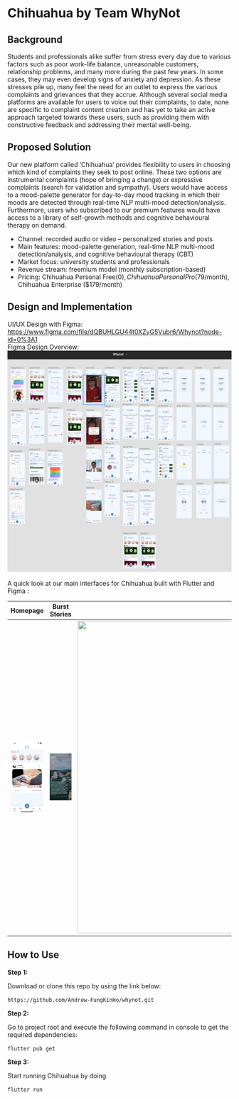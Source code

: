 # Chihuahua by Team WhyNot

## Background 
Students and professionals alike suffer from stress every day due to various factors such as poor work-life balance, unreasonable customers, relationship problems, and many more during the past few years. In some cases, they may even develop signs of anxiety and depression. As these stresses pile up, many feel the need for an outlet to express the various complaints and grievances that they accrue. Although several social media platforms are available for users to voice out their complaints, to date, none are specific to complaint content creation and has yet to take an active approach targeted towards these users, such as providing them with constructive feedback and addressing their mental well-being. 

## Proposed Solution
Our new platform called ‘Chihuahua’ provides flexibility to users in choosing which kind of complaints they seek to post online. These two options are instrumental complaints (hope of bringing a change) or expressive complaints (search for validation and sympathy). Users would have access to a mood-palette generator for day-to-day mood tracking in which their moods are detected through real-time NLP multi-mood detection/analysis. Furthermore, users who subscribed to our premium features would have access to a library of self-growth methods and cognitive behavioural therapy on demand. 
- Channel: recorded audio or video – personalized stories and posts 
- Main features: mood-palette generation, real-time NLP multi-mood detection/analysis, and cognitive behavioural therapy (CBT) 
- Market focus: university students and professionals 
- Revenue stream: freemium model (monthly subscription-based)  
- Pricing: Chihuahua Personal Free($0), Chihuahua Personal Pro ($79/month), Chihuahua Enterprise ($179/month) 

## Design and Implementation 

UI/UX Design with Figma: https://www.figma.com/file/dQBUHLGU44t0XZyG5Vubr6/Whynot?node-id=0%3A1 <br>
Figma Design Overview: ![Design](https://github.com/Andrew-FungKinHo/whynot/blob/master/assets/images/allappScreens.png)

A quick look at our main interfaces for Chihuahua built with Flutter and Figma :

Homepage             |  Burst Stories            | Create Bursts
:-------------------:|:-------------------------:|:---------------------------------:
![Image of UI-1](https://github.com/Andrew-FungKinHo/whynot/blob/master/assets/images/Homepage.png)  |  ![Image of UI-2](https://github.com/Andrew-FungKinHo/whynot/blob/master/assets/images/Burst.png) | <img src="https://github.com/Andrew-FungKinHo/whynot/blob/master/assets/images/StoryCreation.gif" width="1170" height="700"/>


 
## How to Use 

**Step 1:**

Download or clone this repo by using the link below:

```
https://github.com/Andrew-FungKinHo/whynot.git
```

**Step 2:**

Go to project root and execute the following command in console to get the required dependencies: 

```
flutter pub get 
```

**Step 3:**

Start running Chihuahua by doing

```
flutter run
```
